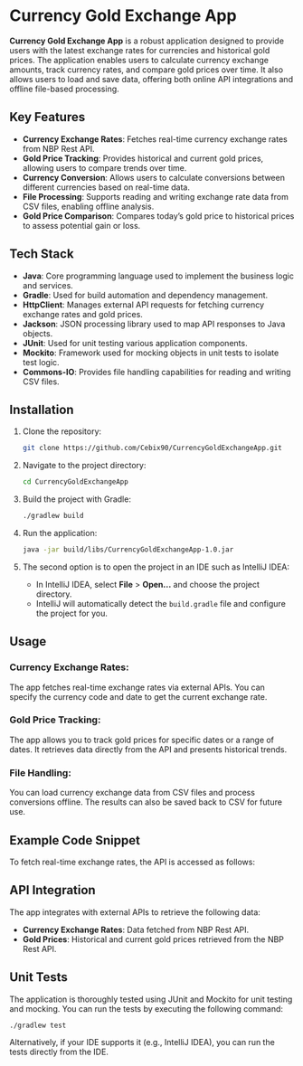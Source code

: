 # Currency Gold Exchange App

**Currency Gold Exchange App** is a robust application designed to provide users with the latest exchange rates for currencies and historical gold prices. The application enables users to calculate currency exchange amounts, track currency rates, and compare gold prices over time. It also allows users to load and save data, offering both online API integrations and offline file-based processing.

## Key Features

- **Currency Exchange Rates**: Fetches real-time currency exchange rates from NBP Rest API.
- **Gold Price Tracking**: Provides historical and current gold prices, allowing users to compare trends over time.
- **Currency Conversion**: Allows users to calculate conversions between different currencies based on real-time data.
- **File Processing**: Supports reading and writing exchange rate data from CSV files, enabling offline analysis.
- **Gold Price Comparison**: Compares today’s gold price to historical prices to assess potential gain or loss.

## Tech Stack

- **Java**: Core programming language used to implement the business logic and services.
- **Gradle**: Used for build automation and dependency management.
- **HttpClient**: Manages external API requests for fetching currency exchange rates and gold prices.
- **Jackson**: JSON processing library used to map API responses to Java objects.
- **JUnit**: Used for unit testing various application components.
- **Mockito**: Framework used for mocking objects in unit tests to isolate test logic.
- **Commons-IO**: Provides file handling capabilities for reading and writing CSV files.

## Installation

1. Clone the repository:

    ```bash
    git clone https://github.com/Cebix90/CurrencyGoldExchangeApp.git
    ```

2. Navigate to the project directory:

    ```bash
    cd CurrencyGoldExchangeApp
    ```

3. Build the project with Gradle:

    ```bash
    ./gradlew build
    ```

4. Run the application:

    ```bash
    java -jar build/libs/CurrencyGoldExchangeApp-1.0.jar
    ```

5. The second option is to open the project in an IDE such as IntelliJ IDEA:

    - In IntelliJ IDEA, select **File** > **Open...** and choose the project directory.
    - IntelliJ will automatically detect the `build.gradle` file and configure the project for you.
   
## Usage

### Currency Exchange Rates:

The app fetches real-time exchange rates via external APIs. You can specify the currency code and date to get the current exchange rate.

### Gold Price Tracking:

The app allows you to track gold prices for specific dates or a range of dates. It retrieves data directly from the API and presents historical trends.

### File Handling:

You can load currency exchange data from CSV files and process conversions offline. The results can also be saved back to CSV for future use.

## Example Code Snippet

To fetch real-time exchange rates, the API is accessed as follows:

## API Integration

The app integrates with external APIs to retrieve the following data:

- **Currency Exchange Rates**: Data fetched from NBP Rest API.
- **Gold Prices**: Historical and current gold prices retrieved from the NBP Rest API.

## Unit Tests

The application is thoroughly tested using JUnit and Mockito for unit testing and mocking. You can run the tests by executing the following command:

```bash
./gradlew test
```

Alternatively, if your IDE supports it (e.g., IntelliJ IDEA), you can run the tests directly from the IDE.
